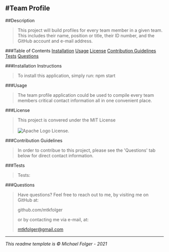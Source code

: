 #Team Profile
---

##Description
>This project will build profiles for every team member in a given team. This includes their name, position or title, their ID number, and the GitHub account and e-mail address. 

###Table of Contents 
[Installation](#Installation)
[Usage](#Usage)
[License](#License)
[Contribution Guidelines](#Contribution)
[Tests](#Tests)
[Questions](#Questions)

###Installation Instructions <a name="Installation"></a>
>To install this application, simply run:
    npm start

###Usage <a name="Usage"></a>
>The team profile application could be used to compile every team members critical contact information all in one convenient place. 

###License <a name="License"></a>
>This project is convered under the MIT License <br><br>![Apache Logo](https://badgen.net/badge/Licencse/MIT/red?icon=github) License.


###Contribution Guidelines <a name="Contribution"></a>
>In order to contribue to this project, please see the 'Questions' tab below for direct contact information. 

###Tests <a name="Tests"></a>
>Tests: 

###Questions <a name="Questions"></a>
>Have questions? Feel free to reach out to me, by visiting me on GitHub at:
>
>github.com/mtkfolger
>
>or by contacting me via e-mail, at:
>
>mtkfolger@gmail.com

---
*This readme template is © Michael Folger - 2021*
